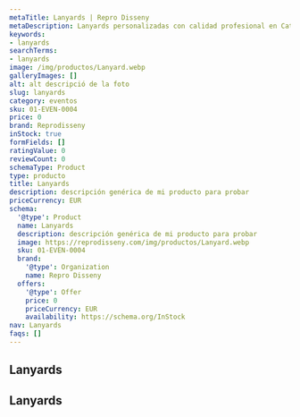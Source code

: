 ```yaml
---
metaTitle: Lanyards | Repro Disseny
metaDescription: Lanyards personalizadas con calidad profesional en Cataluña.
keywords:
- lanyards
searchTerms:
- lanyards
image: /img/productos/Lanyard.webp
galleryImages: []
alt: alt descripció de la foto
slug: lanyards
category: eventos
sku: 01-EVEN-0004
price: 0
brand: Reprodisseny
inStock: true
formFields: []
ratingValue: 0
reviewCount: 0
schemaType: Product
type: producto
title: Lanyards
description: descripción genérica de mi producto para probar
priceCurrency: EUR
schema:
  '@type': Product
  name: Lanyards
  description: descripción genérica de mi producto para probar
  image: https://reprodisseny.com/img/productos/Lanyard.webp
  sku: 01-EVEN-0004
  brand:
    '@type': Organization
    name: Repro Disseny
  offers:
    '@type': Offer
    price: 0
    priceCurrency: EUR
    availability: https://schema.org/InStock
nav: Lanyards
faqs: []
---
```


## Lanyards

## Lanyards
